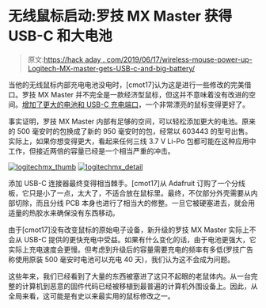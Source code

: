 # 无线鼠标启动:罗技 MX Master 获得 USB-C 和大电池

> 原文:[https://hack aday . com/2019/06/17/wireless-mouse-power-up-Logitech-MX-master-gets-USB-c-and-big-battery/](https://hackaday.com/2019/06/17/wireless-mouse-power-up-logitech-mx-master-gets-usb-c-and-big-battery/)

当他的无线鼠标内部充电电池没电时，[cmot17]认为这是进行一些修改的完美借口。罗技 MX Master 并不完全是一款经济型鼠标，但这并不意味着没有改进的空间。[增加了更大的电池和 USB-C 充电端口](https://imgur.com/a/YhueEYg)，一个非常漂亮的鼠标变得更好了。

事实证明，罗技 MX Master 内部有足够的空间，可以轻松添加更大的电池。原来的 500 毫安时的包换成了新的 950 毫安时的包，经常以 603443 的型号出售。实际上，如果你想变得更大，看起来任何三线 3.7 V Li-Po 包都可能在这种应用中工作，但接近两倍的容量已经是一个相当严重的冲击。

 [![logitechmx_thumb](../Images/e8d924b2c99ff99abdf2027e72817310.png "logitechmx_thumb")](https://hackaday.com/2019/06/17/wireless-mouse-power-up-logitech-mx-master-gets-usb-c-and-big-battery/logitechmx_thumb/)  [![logitechmx_detail](../Images/12934353d53944e37d46965719b7d232.png "logitechmx_detail")](https://hackaday.com/2019/06/17/wireless-mouse-power-up-logitech-mx-master-gets-usb-c-and-big-battery/logitechmx_detail/) 

添加 USB-C 连接器最终变得相当棘手。[cmot17]从 Adafruit 订购了一个分线板，它只是小了一点，太大了，不适合放在鼠标里。最终，不仅部分外壳需要从内部切除，而且分线 PCB 本身也进行了相当大的修整。一旦它被硬塞进去，就会用适量的热胶水来确保没有东西移动。

由于[cmot17]没有改变鼠标的原始电子设备，新升级的罗技 MX Master 实际上不会从 USB-C 提供的更快充电中受益。如果有什么变化的话，由于电池更强大，它实际上充电速度会更慢。但考虑到升级后的容量需要充电的频率有多低(罗技广告称使用原装 500 毫安时电池可以充电 40 天)，我们认为这不会成为问题。

这些年来，我们已经看到了大量的东西被塞进了这只不起眼的老鼠体内。从一台完整的计算机到恶意的固件代码已经被移植到最普遍的计算机外围设备上。因此，从全局来看，这可能是有史以来最实用的鼠标修改之一。